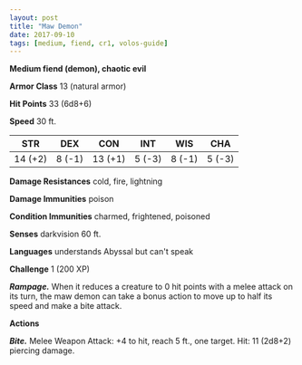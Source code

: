 ```yaml
---
layout: post
title: "Maw Demon"
date: 2017-09-10
tags: [medium, fiend, cr1, volos-guide]
---
```


**Medium fiend (demon), chaotic evil**

**Armor Class** 13 (natural armor)

**Hit Points** 33 (6d8+6)

**Speed** 30 ft.

|   STR   |   DEX   |   CON   |   INT   |   WIS   |   CHA   |
|:-----:|:-----:|:-----:|:-----:|:-----:|:-----:|
| 14 (+2) | 8 (-1) | 13 (+1) | 5 (-3) | 8 (-1) | 5 (-3) |

**Damage Resistances** cold, fire, lightning

**Damage Immunities** poison

**Condition Immunities** charmed, frightened, poisoned

**Senses** darkvision 60 ft.

**Languages** understands Abyssal but can't speak

**Challenge** 1 (200 XP)

***Rampage.*** When it reduces a creature to 0 hit points with a melee attack on its turn, the maw demon can take a bonus action to move up to half its speed and make a bite attack.

**Actions**

***Bite.*** Melee Weapon Attack: +4 to hit, reach 5 ft., one target. Hit: 11 (2d8+2) piercing damage.

